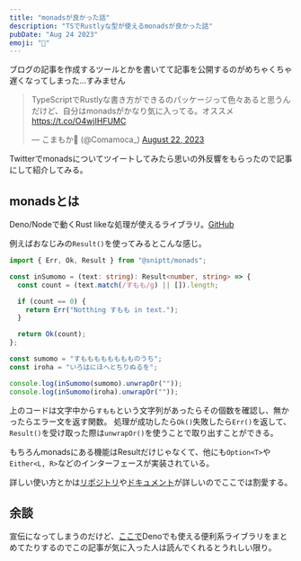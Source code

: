 ```yaml
---
title: "monadsが良かった話"
description: "TSでRustlyな型が使えるmonadsが良かった話"
pubDate: "Aug 24 2023"
emoji: "🦊"
---
```


ブログの記事を作成するツールとかを書いてて記事を公開するのがめちゃくちゃ遅くなってしまった...すみません

<blockquote class="twitter-tweet"><p lang="ja" dir="ltr">TypeScriptでRustlyな書き方ができるのパッケージって色々あると思うんだけど、自分はmonadsがかなり気に入ってる。オススメ<a href="https://t.co/O4wjIHFUMC">https://t.co/O4wjIHFUMC</a></p>&mdash; こまもか🦊 (@Comamoca_) <a href="https://twitter.com/Comamoca_/status/1693810922127864164?ref_src=twsrc%5Etfw">August 22, 2023</a></blockquote> <script async src="https://platform.twitter.com/widgets.js" charset="utf-8"></script>

Twitterでmonadsについてツイートしてみたら思いの外反響をもらったので記事にして紹介してみる。

## monadsとは

Deno/Nodeで動くRust likeな処理が使えるライブラリ。[GitHub](https://github.com/sniptt-official/monads)

例えばおなじみの`Result()`を使ってみるとこんな感じ。


```ts
import { Err, Ok, Result } from "@sniptt/monads";

const inSumomo = (text: string): Result<number, string> => {
  const count = (text.match(/すもも/g) || []).length;

  if (count == 0) {
    return Err("Notthing すもも in text.");
  }

  return Ok(count);
};

const sumomo = "すもももももももものうち";
const iroha = "いろはにほへとちりぬるを";

console.log(inSumomo(sumomo).unwrapOr(""));
console.log(inSumomo(iroha).unwrapOr(""));
```

上のコードは文字中から`すもも`という文字列があったらその個数を確認し、無かったらエラー文を返す関数。
処理が成功したら`Ok()`失敗したら`Err()`を返して、`Result()`を受け取った際は`unwrapOr()`を使うことで取り出すことができる。

もちろんmonadsにある機能はResultだけじゃなくて、他にも`Option<T>`や`Either<L, R>`などのインターフェースが実装されている。

詳しい使い方とかは[リポジトリ](https://github.com/sniptt-official/monads)や[ドキュメント](https://github.com/sniptt-official/monads/blob/main/docs/README.md)が詳しいのでここでは割愛する。

## 余談

宣伝になってしまうのだけど、[ここで](https://note.comamoca.dev/Deno/Packages.html)Denoでも使える便利系ライブラリをまとめてたりするのでこの記事が気に入った人は読んでくれるとうれしい限り。
